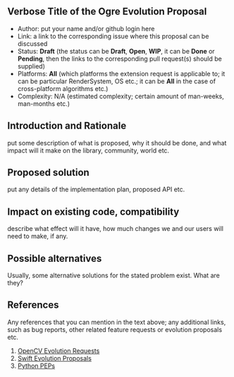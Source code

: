 ## Verbose Title of the Ogre Evolution Proposal

* Author: put your name and/or github login here
* Link: a link to the corresponding issue where this proposal can be discussed
* Status: **Draft**  (the status can be **Draft**, **Open**, **WIP**, it can be **Done** or **Pending**, then the links to the corresponding pull request(s) should be supplied)
* Platforms: **All** (which platforms the extension request is applicable to; it can be particular RenderSystem, OS etc.; it can be **All** in the case of cross-platform algorithms etc.)
* Complexity: N/A (estimated complexity; certain amount of man-weeks, man-months etc.)

## Introduction and Rationale

put some description of what is proposed, why it should be done, and what impact will it make on the library, community, world etc.

## Proposed solution

put any details of the implementation plan, proposed API etc.

## Impact on existing code, compatibility

describe what effect will it have, how much changes we and our users will need to make, if any.

## Possible alternatives

Usually, some alternative solutions for the stated problem exist. What are they?

## References

Any references that you can mention in the text above; any additional links, such as bug reports, other related feature requests or evolution proposals etc.

1. [OpenCV Evolution Requests](https://github.com/opencv/opencv/wiki/OE-0.-Template)
1. [Swift Evolution Proposals](https://github.com/apple/swift-evolution/tree/master/proposals)
1. [Python PEPs](https://www.python.org/dev/peps/)